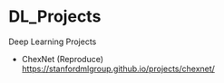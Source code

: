 # DL_Projects
 Deep Learning Projects
- ChexNet (Reproduce)
  https://stanfordmlgroup.github.io/projects/chexnet/
